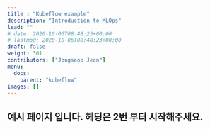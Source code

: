```yaml
---
title : "Kubeflow example"
description: "Introduction to MLOps"
lead: ""
# date: 2020-10-06T08:48:23+00:00
# lastmod: 2020-10-06T08:48:23+00:00
draft: false
weight: 301
contributors: ["Jongseob Jeon"]
menu:
  docs:
    parent: "kubeflow"
images: []
---
```


## 예시 페이지 입니다. 헤딩은 2번 부터 시작해주세요.
